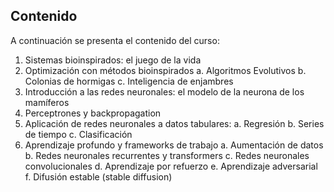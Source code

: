## Contenido

A continuación se presenta el contenido del curso:

1.	Sistemas bioinspirados: el juego de la vida
2.	Optimización con métodos bioinspirados
  a.	Algoritmos Evolutivos
  b.	Colonias de hormigas
  c.	Inteligencia de enjambres
3.	Introducción a las redes neuronales: el modelo de la neurona de los mamíferos
4.	Perceptrones y backpropagation
5.	Aplicación de redes neuronales a datos tabulares:
  a.	Regresión
  b.	Series de tiempo
  c.	Clasificación
6.	Aprendizaje profundo y frameworks de trabajo
  a.	Aumentación de datos
  b.	Redes neuronales recurrentes y transformers
  c.	Redes neuronales convolucionales
  d.	Aprendizaje por refuerzo
  e.	Aprendizaje adversarial
  f.	Difusión estable (stable diffusion)

